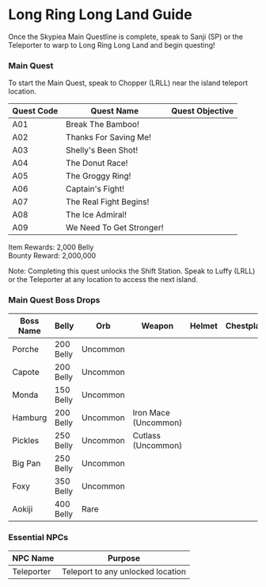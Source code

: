 # Long Ring Long Land Guide

Once the Skypiea Main Questline is complete, speak to Sanji (SP) or the Teleporter to warp to Long Ring Long Land and begin questing!

### Main Quest

To start the Main Quest, speak to Chopper (LRLL) near the island teleport location.

| Quest Code| Quest Name                | Quest Objective|
|-----------|-----------                |-----------|
| A01       | Break The Bamboo!         ||
| A02       | Thanks For Saving Me!     ||
| A03       | Shelly's Been Shot!       ||
| A04       | The Donut Race!           ||
| A05       | The Groggy Ring!          ||
| A06       | Captain's Fight!          ||
| A07       | The Real Fight Begins!    ||
| A08       | The Ice Admiral!          ||
| A09       | We Need To Get Stronger!  ||

Item Rewards: 2,000 Belly<br>
Bounty Reward: 2,000,000

Note: Completing this quest unlocks the Shift Station. Speak to Luffy (LRLL) or the Teleporter at any location to access the next island.

### Main Quest Boss Drops

| Boss Name | Belly      | Orb       | Weapon                | Helmet    | Chestplate | Leggings  | Boots     | Other           |
|-----------|----------- |-----------|-----------            |-----------|----------- |-----------|-----------|-----------      |
| Porche    | 200 Belly  | Uncommon  |                       |           |            |           |           |                 |
| Capote    | 200 Belly  | Uncommon  |                       |           |            |           |           |                 |
| Monda     | 150 Belly  | Uncommon  |                       |           |            |           |           |                 |
| Hamburg   | 200 Belly  | Uncommon  | Iron Mace (Uncommon)  |           |            |           |           |                 |
| Pickles   | 250 Belly  | Uncommon  | Cutlass (Uncommon)    |           |            |           |           |                 |
| Big Pan   | 250 Belly  | Uncommon  |                       |           |            |           |           |                 |
| Foxy      | 350 Belly  | Uncommon  |                       |           |            |           |           | Noro Fragment   |
| Aokiji    | 400 Belly  | Rare      |                       |           |            |           |           |                 |


### Essential NPCs

| NPC Name         | Purpose                                        |
|-------------     |-----------                                     |
| Teleporter       | Teleport to any unlocked location              |
